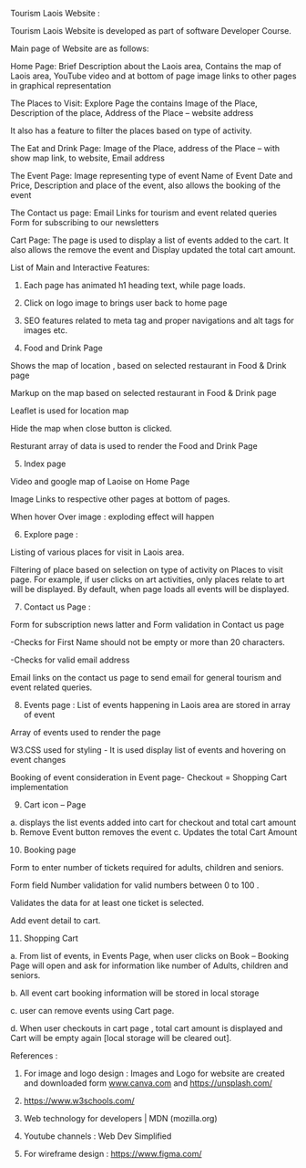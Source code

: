 Tourism Laois Website : 

Tourism Laois Website is developed as part of software Developer Course.  

Main page of Website are as follows: 

Home Page: Brief Description about the Laois area, Contains the map of Laois area, YouTube video and at bottom of page image links to other pages in graphical representation 

The Places to Visit: Explore Page the contains Image of the Place, Description of the place, Address of the Place – website address  

It also has a feature to filter the places based on type of activity. 

The Eat and Drink Page:  Image of the Place, address of the Place – with show map link, to website, Email address  

The Event Page: Image representing type of event Name of Event Date and Price, Description and place of the event, also allows the booking of the event 

The Contact us page: Email Links for tourism and event related queries Form for subscribing to our newsletters   

Cart Page: The page is used to display a list of events added to the cart. It also allows the remove the event and Display  updated the total cart amount. 

List of Main and Interactive Features: 

1. Each page has animated h1 heading text, while page loads.  

2. Click on logo image to brings user back to home page 

3. SEO features related to meta tag and proper navigations and alt tags for images etc. 

4. Food and Drink Page  

Shows the map of location , based on selected restaurant in Food & Drink page 

Markup on the map based on selected restaurant in Food & Drink page 

Leaflet is used for location map 

Hide the map when close button is clicked. 

Resturant array of data is used to render the Food and Drink Page 
 
5. Index page  

Video and google map of Laoise on Home Page 

Image Links to respective other pages at bottom of pages. 

When hover Over image : exploding effect will happen 

6. Explore page : 

Listing of various places for visit in Laois area. 

Filtering of place based on selection on type of activity on Places to visit page. For example, if user clicks on art activities, only places relate to art will be displayed. By default, when page loads all events will be displayed. 

7. Contact us Page :  

Form for subscription news latter and Form validation in Contact us page 

-Checks for First Name should not be empty or more than 20 characters. 

-Checks for valid email address 

Email links on the contact us page to send email for general tourism and event related queries. 

8. Events page :
List of events happening in Laois area are stored in array of event 

Array of events used to render the page 

W3.CSS used for styling - It is used display list of events and hovering on event changes 

Booking of event consideration in Event page- Checkout = Shopping Cart implementation 


9. Cart icon – Page  

a. displays the list events added into cart for checkout and total cart amount  
b. Remove Event button removes the event 
c.  Updates the total Cart Amount 

10. Booking page 

Form to enter number of tickets required for adults, children and seniors. 

Form field Number validation for valid numbers between 0 to 100 .

Validates the data for at least one ticket is selected. 

Add event detail to cart. 

11. Shopping Cart  

a. From list of events, in Events Page, when user clicks on Book – Booking Page will open and ask for information like number of Adults, children and seniors.  

b. All event cart booking information will be stored in local storage 

c. user can remove events using Cart page. 

d. When user checkouts in cart page , total cart amount is displayed and Cart will be empty again [local storage will be cleared out].

References : 

1. For image and logo design : Images and Logo for website are created and downloaded form www.canva.com and https://unsplash.com/ 

2. https://www.w3schools.com/ 

3. Web technology for developers | MDN (mozilla.org) 

4. Youtube channels : Web Dev Simplified 

5. For wireframe design : https://www.figma.com/ 

 

 